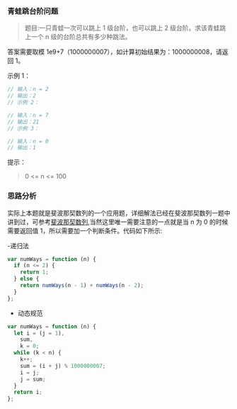 ### 青蛙跳台阶问题

> 题目:一只青蛙一次可以跳上 1 级台阶，也可以跳上 2 级台阶。求该青蛙跳上一个 n 级的台阶总共有多少种跳法。

答案需要取模 1e9+7（1000000007），如计算初始结果为：1000000008，请返回 1。

示例 1：

```js
// 输入：n = 2
// 输出：2
// 示例 2：

// 输入：n = 7
// 输出：21
// 示例 3：

// 输入：n = 0
// 输出：1
```

提示：

> 0 <= n <= 100

### 思路分析

实际上本题就是斐波那契数列的一个应用题，详细解法已经在斐波那契数列一题中讲到过，可参考[斐波那契数列](/codes/1/fib),当然这里唯一需要注意的一点就是当 n 为 0 的时候需要返回值 1，所以需要加一个判断条件。代码如下所示:

-递归法

```js
var numWays = function (n) {
  if (n <= 2) {
    return 1;
  } else {
    return numWays(n - 1) + numWays(n - 2);
  }
};
```

- 动态规范

```js
var numWays = function (n) {
  let i = (j = 1),
    sum,
    k = 0;
  while (k < n) {
    k++;
    sum = (i + j) % 1000000007;
    i = j;
    j = sum;
  }
  return i;
};
```
